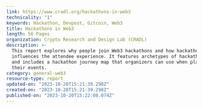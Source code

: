 ```yaml
---
link: https://www.cradl.org/hackathons-in-web3
technicality: "1"
keywords: Hackathon, Devpost, Gitcoin, Web3
title: Hackathons in Web3
length: 56 Pages
organization: Crypto Research and Design Lab (CRADL)
description: >-
  This report explores why people join Web3 hackathons and how hackathon design
  influences the attendee experience. It features archetypes of hackathon teams
  and includes a hackathon journey map that organizers can use when planning
  their events.
category: general-web3
resource-type: report
updated-on: "2023-10-20T15:21:39.298Z"
created-on: "2023-10-20T15:21:39.298Z"
published-on: "2023-10-20T15:22:08.074Z"
---
```

